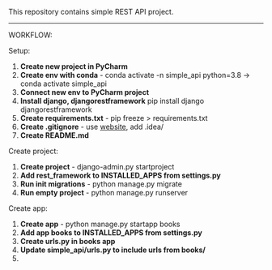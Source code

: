 This repository contains simple REST API project.

---
WORKFLOW:

Setup:
1. **Create new project in PyCharm**
2. **Create env with conda** - conda activate -n simple_api python=3.8 -> conda activate simple_api
3. **Connect new env to PyCharm project**
4. **Install django, djangorestframework** pip install django djangorestframework
5. **Create requirements.txt** - pip freeze > requirements.txt
6. **Create .gitignore** - use [website](https://www.toptal.com/developers/gitignore), add .idea/
7. **Create README.md**

Create project:
1. **Create project** - django-admin.py startproject
2. **Add rest_framework to INSTALLED_APPS from settings.py**
3. **Run init migrations** - python manage.py migrate
4. **Run empty project** - python manage.py runserver

Create app:
1. **Create app** - python manage.py startapp books
2. **Add app books to INSTALLED_APPS from settings.py**
3. **Create urls.py in books app**
4. **Update simple_api/urls.py to include urls from books/**
5. 

